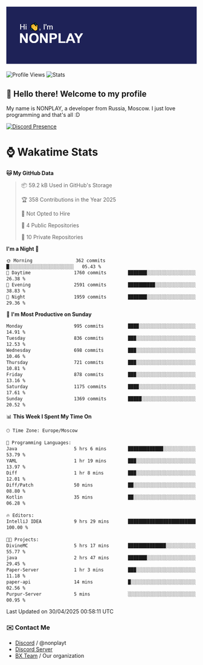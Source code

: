 ![Discord Presence](./header.png)
<br></br>
![Profile Views](https://komarev.com/ghpvc/?username=NONPLAYT&color=blue&style=for-the-badge)
![Stats](https://img.shields.io/badge/0%25-OPTIMIZED-orange?style=for-the-badge)


## :wave: Hello there! Welcome to my profile

My name is NONPLAY, a developer from Russia, Moscow. I just love programming and that's all :D

[![Discord Presence](https://lanyard.cnrad.dev/api/597087584090587177?showDisplayName=true)](https://discord.com/users/597087584090587177) 

# ⌚ Wakatime Stats

<!--START_SECTION:waka-->
**🐱 My GitHub Data** 

> 📦 59.2 kB Used in GitHub's Storage 
 > 
> 🏆 358 Contributions in the Year 2025
 > 
> 🚫 Not Opted to Hire
 > 
> 📜 4 Public Repositories 
 > 
> 🔑 10 Private Repositories 
 > 
**I'm a Night 🦉** 

```text
🌞 Morning                362 commits         █░░░░░░░░░░░░░░░░░░░░░░░░   05.43 % 
🌆 Daytime                1760 commits        ███████░░░░░░░░░░░░░░░░░░   26.38 % 
🌃 Evening                2591 commits        ██████████░░░░░░░░░░░░░░░   38.83 % 
🌙 Night                  1959 commits        ███████░░░░░░░░░░░░░░░░░░   29.36 % 
```
📅 **I'm Most Productive on Sunday** 

```text
Monday                   995 commits         ████░░░░░░░░░░░░░░░░░░░░░   14.91 % 
Tuesday                  836 commits         ███░░░░░░░░░░░░░░░░░░░░░░   12.53 % 
Wednesday                698 commits         ███░░░░░░░░░░░░░░░░░░░░░░   10.46 % 
Thursday                 721 commits         ███░░░░░░░░░░░░░░░░░░░░░░   10.81 % 
Friday                   878 commits         ███░░░░░░░░░░░░░░░░░░░░░░   13.16 % 
Saturday                 1175 commits        ████░░░░░░░░░░░░░░░░░░░░░   17.61 % 
Sunday                   1369 commits        █████░░░░░░░░░░░░░░░░░░░░   20.52 % 
```


📊 **This Week I Spent My Time On** 

```text
🕑︎ Time Zone: Europe/Moscow

💬 Programming Languages: 
Java                     5 hrs 6 mins        █████████████░░░░░░░░░░░░   53.79 % 
YAML                     1 hr 19 mins        ███░░░░░░░░░░░░░░░░░░░░░░   13.97 % 
Diff                     1 hr 8 mins         ███░░░░░░░░░░░░░░░░░░░░░░   12.01 % 
Diff/Patch               50 mins             ██░░░░░░░░░░░░░░░░░░░░░░░   08.80 % 
Kotlin                   35 mins             ██░░░░░░░░░░░░░░░░░░░░░░░   06.28 % 

🔥 Editors: 
IntelliJ IDEA            9 hrs 29 mins       █████████████████████████   100.00 % 

🐱‍💻 Projects: 
DivineMC                 5 hrs 17 mins       ██████████████░░░░░░░░░░░   55.77 % 
java                     2 hrs 47 mins       ███████░░░░░░░░░░░░░░░░░░   29.45 % 
Paper-Server             1 hr 3 mins         ███░░░░░░░░░░░░░░░░░░░░░░   11.18 % 
paper-api                14 mins             █░░░░░░░░░░░░░░░░░░░░░░░░   02.56 % 
Purpur-Server            5 mins              ░░░░░░░░░░░░░░░░░░░░░░░░░   00.95 % 
```


 Last Updated on 30/04/2025 00:58:11 UTC
<!--END_SECTION:waka-->

### ✉️ Contact Me

- [Discord](https://discord.com/users/597087584090587177) / @nonplayt
- [Discord Server](https://discord.gg/p7cxhw7E2M)
- [BX Team](https://github.com/BX-Team) / Our organization
